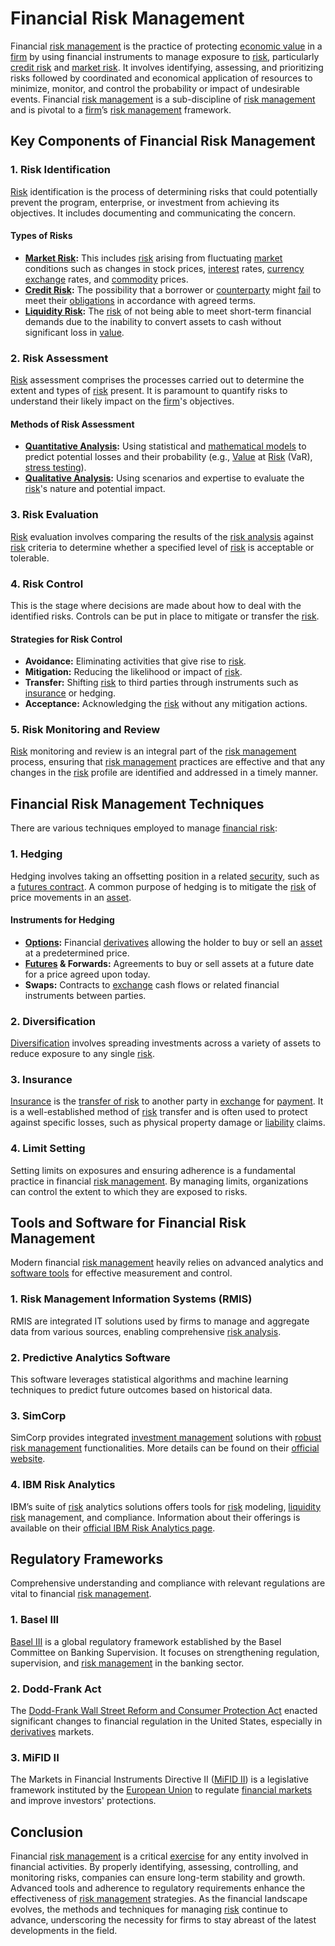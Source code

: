 # Financial Risk Management

Financial [risk management](../r/risk_management.md) is the practice of protecting [economic value](../e/economic_value.md) in a [firm](../f/firm.md) by using financial instruments to manage exposure to [risk](../r/risk.md), particularly [credit risk](../c/credit_risk.md) and [market risk](../m/market_risk.md). It involves identifying, assessing, and prioritizing risks followed by coordinated and economical application of resources to minimize, monitor, and control the probability or impact of undesirable events. Financial [risk management](../r/risk_management.md) is a sub-discipline of [risk management](../r/risk_management.md) and is pivotal to a [firm](../f/firm.md)’s [risk management](../r/risk_management.md) framework.

## Key Components of Financial Risk Management

### 1. Risk Identification

[Risk](../r/risk.md) identification is the process of determining risks that could potentially prevent the program, enterprise, or investment from achieving its objectives. It includes documenting and communicating the concern.

#### Types of Risks

- **[Market Risk](../m/market_risk.md):** This includes [risk](../r/risk.md) arising from fluctuating [market](../m/market.md) conditions such as changes in stock prices, [interest](../i/interest.md) rates, [currency exchange](../c/currency_exchange.md) rates, and [commodity](../c/commodity.md) prices.
- **[Credit Risk](../c/credit_risk.md):** The possibility that a borrower or [counterparty](../c/counterparty.md) might [fail](../f/fail.md) to meet their [obligations](../o/obligation.md) in accordance with agreed terms.
- **[Liquidity Risk](../l/liquidity_risk.md):** The [risk](../r/risk.md) of not being able to meet short-term financial demands due to the inability to convert assets to cash without significant loss in [value](../v/value.md).

### 2. Risk Assessment

[Risk](../r/risk.md) assessment comprises the processes carried out to determine the extent and types of [risk](../r/risk.md) present. It is paramount to quantify risks to understand their likely impact on the [firm](../f/firm.md)'s objectives.

#### Methods of Risk Assessment

- **[Quantitative Analysis](../q/quantitative_analysis.md):** Using statistical and [mathematical models](../m/mathematical_models_in_trading.md) to predict potential losses and their probability (e.g., [Value](../v/value.md) at [Risk](../r/risk.md) (VaR), [stress testing](../s/stress_testing_in_trading.md)).
- **[Qualitative Analysis](../q/qualitative_analysis.md):** Using scenarios and expertise to evaluate the [risk](../r/risk.md)'s nature and potential impact.

### 3. Risk Evaluation

[Risk](../r/risk.md) evaluation involves comparing the results of the [risk analysis](../r/risk_analysis.md) against [risk](../r/risk.md) criteria to determine whether a specified level of [risk](../r/risk.md) is acceptable or tolerable.

### 4. Risk Control

This is the stage where decisions are made about how to deal with the identified risks. Controls can be put in place to mitigate or transfer the [risk](../r/risk.md).

#### Strategies for Risk Control

- **Avoidance:** Eliminating activities that give rise to [risk](../r/risk.md).
- **Mitigation:** Reducing the likelihood or impact of [risk](../r/risk.md).
- **Transfer:** Shifting [risk](../r/risk.md) to third parties through instruments such as [insurance](../i/insurance.md) or hedging.
- **Acceptance:** Acknowledging the [risk](../r/risk.md) without any mitigation actions.

### 5. Risk Monitoring and Review

[Risk](../r/risk.md) monitoring and review is an integral part of the [risk management](../r/risk_management.md) process, ensuring that [risk management](../r/risk_management.md) practices are effective and that any changes in the [risk](../r/risk.md) profile are identified and addressed in a timely manner.

## Financial Risk Management Techniques

There are various techniques employed to manage [financial risk](../f/financial_risk.md):

### 1. Hedging

Hedging involves taking an offsetting position in a related [security](../s/security.md), such as a [futures contract](../f/futures_contract.md). A common purpose of hedging is to mitigate the [risk](../r/risk.md) of price movements in an [asset](../a/asset.md).

#### Instruments for Hedging

- **[Options](../o/options.md):** Financial [derivatives](../d/derivatives.md) allowing the holder to buy or sell an [asset](../a/asset.md) at a predetermined price.
- **[Futures](../f/futures.md) & Forwards:** Agreements to buy or sell assets at a future date for a price agreed upon today.
- **Swaps:** Contracts to [exchange](../e/exchange.md) cash flows or related financial instruments between parties.

### 2. Diversification

[Diversification](../d/diversification.md) involves spreading investments across a variety of assets to reduce exposure to any single [risk](../r/risk.md).

### 3. Insurance

[Insurance](../i/insurance.md) is the [transfer of risk](../t/transfer_of_risk.md) to another party in [exchange](../e/exchange.md) for [payment](../p/payment.md). It is a well-established method of [risk](../r/risk.md) transfer and is often used to protect against specific losses, such as physical property damage or [liability](../l/liability.md) claims.

### 4. Limit Setting

Setting limits on exposures and ensuring adherence is a fundamental practice in financial [risk management](../r/risk_management.md). By managing limits, organizations can control the extent to which they are exposed to risks.

## Tools and Software for Financial Risk Management

Modern financial [risk management](../r/risk_management.md) heavily relies on advanced analytics and [software tools](../s/software_tools_for_trading.md) for effective measurement and control.

### 1. Risk Management Information Systems (RMIS)

RMIS are integrated IT solutions used by firms to manage and aggregate data from various sources, enabling comprehensive [risk analysis](../r/risk_analysis.md).

### 2. Predictive Analytics Software

This software leverages statistical algorithms and machine learning techniques to predict future outcomes based on historical data.

### 3. SimCorp

SimCorp provides integrated [investment management](../i/investment_management.md) solutions with [robust](../r/robust.md) [risk management](../r/risk_management.md) functionalities. More details can be found on their [official website](https://www.simcorp.com/en/software/enterprise-data-management/risk-management-compliance).

### 4. IBM Risk Analytics

IBM’s suite of [risk](../r/risk.md) analytics solutions offers tools for [risk](../r/risk.md) modeling, [liquidity risk](../l/liquidity_risk.md) management, and compliance. Information about their offerings is available on their [official IBM Risk Analytics page](https://www.ibm.com/analytics/risk-management).

## Regulatory Frameworks

Comprehensive understanding and compliance with relevant regulations are vital to financial [risk management](../r/risk_management.md).

### 1. Basel III

[Basel III](../b/basel_iii.md) is a global regulatory framework established by the Basel Committee on Banking Supervision. It focuses on strengthening regulation, supervision, and [risk management](../r/risk_management.md) in the banking sector.

### 2. Dodd-Frank Act

The [Dodd-Frank Wall Street Reform and Consumer Protection Act](../d/dodd-frank_wall_street_reform_and_consumer_protection_act.md) enacted significant changes to financial regulation in the United States, especially in [derivatives](../d/derivatives.md) markets.

### 3. MiFID II

The Markets in Financial Instruments Directive II ([MiFID II](../m/mifid_ii.md)) is a legislative framework instituted by the [European Union](../e/european_union_(eu).md) to regulate [financial markets](../f/financial_market.md) and improve investors' protections.

## Conclusion

Financial [risk management](../r/risk_management.md) is a critical [exercise](../e/exercise.md) for any entity involved in financial activities. By properly identifying, assessing, controlling, and monitoring risks, companies can ensure long-term stability and growth. Advanced tools and adherence to regulatory requirements enhance the effectiveness of [risk management](../r/risk_management.md) strategies. As the financial landscape evolves, the methods and techniques for managing [risk](../r/risk.md) continue to advance, underscoring the necessity for firms to stay abreast of the latest developments in the field.
